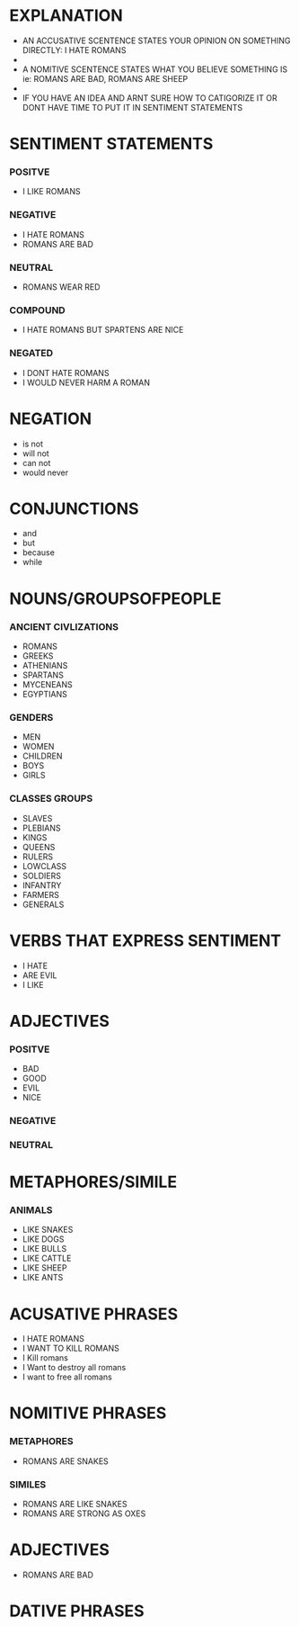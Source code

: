 
# EXPLANATION

- AN ACCUSATIVE SCENTENCE STATES YOUR OPINION ON SOMETHING DIRECTLY: I HATE ROMANS
- 
- A NOMITIVE SCENTENCE STATES WHAT YOU BELIEVE SOMETHING IS ie: ROMANS ARE BAD, ROMANS ARE SHEEP
- 
- IF YOU HAVE AN IDEA AND ARNT SURE HOW TO CATIGORIZE IT OR DONT HAVE TIME TO PUT IT IN SENTIMENT STATEMENTS 

# SENTIMENT STATEMENTS
### POSITVE
- I LIKE ROMANS
### NEGATIVE
- I HATE ROMANS 
- ROMANS ARE BAD
### NEUTRAL
- ROMANS WEAR RED
### COMPOUND
- I HATE ROMANS BUT SPARTENS ARE NICE 
### NEGATED
- I DONT HATE ROMANS
- I WOULD NEVER HARM A ROMAN



# NEGATION
- is not 
- will not 
- can not
- would never

# CONJUNCTIONS
- and 
- but 
- because 
- while 




# NOUNS/GROUPSOFPEOPLE

### ANCIENT CIVLIZATIONS
- ROMANS 
- GREEKS 
- ATHENIANS 
- SPARTANS 
- MYCENEANS
- EGYPTIANS


### GENDERS
- MEN 
- WOMEN 
- CHILDREN 
- BOYS 
- GIRLS 

### CLASSES GROUPS
- SLAVES 
- PLEBIANS 
- KINGS 
- QUEENS
- RULERS 
- LOWCLASS
- SOLDIERS
- INFANTRY
- FARMERS
- GENERALS




# VERBS THAT EXPRESS SENTIMENT
- I HATE 
- ARE EVIL
- I LIKE 


# ADJECTIVES
### POSITVE
- BAD 
- GOOD 
- EVIL
- NICE 
### NEGATIVE 

### NEUTRAL


# METAPHORES/SIMILE

### ANIMALS
- LIKE SNAKES
- LIKE DOGS
- LIKE BULLS
- LIKE CATTLE 
- LIKE SHEEP
- LIKE ANTS



# ACUSATIVE PHRASES
- I HATE ROMANS 
- I WANT TO KILL ROMANS
- I Kill romans
- I Want to destroy all romans 
- I want to free all romans



# NOMITIVE PHRASES

### METAPHORES
- ROMANS ARE SNAKES 

### SIMILES
- ROMANS ARE LIKE SNAKES
- ROMANS ARE STRONG AS OXES

# ADJECTIVES
- ROMANS ARE BAD 


# DATIVE PHRASES 






